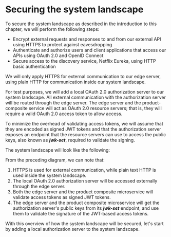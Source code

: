 # Securing the system landscape
To secure the system landscape as described in the introduction to this chapter, we will
perform the following steps:
- Encrypt external requests and responses to and from our external API using
HTTPS to protect against eavesdropping
- Authenticate and authorize users and client applications that access our APIs
using OAuth 2.0 and OpenID Connect
- Secure access to the discovery service, Netflix Eureka, using HTTP basic
authentication

We will only apply HTTPS for external communication to our edge server, using plain
HTTP for communication inside our system landscape.

For test purposes, we will add a local OAuth 2.0 authorization server to our system
landscape. All external communication with the authorization server will be routed
through the edge server. The edge server and the product-composite service will act as
OAuth 2.0 resource servers; that is, they will require a valid OAuth 2.0 access token to
allow access.

To minimize the overhead of validating access tokens, we will assume that they are
encoded as signed JWT tokens and that the authorization server exposes an endpoint that
the resource servers can use to access the public keys, also known as ***jwk-set***, required to
validate the signing.

The system landscape will look like the following:

From the preceding diagram, we can note that:
1. HTTPS is used for external communication, while plain text HTTP is used inside the system landscape.
2. The local OAuth 2.0 authorization server will be accessed externally through the edge server.
3. Both the edge server and the product composite microservice will validate access tokens as signed JWT tokens.
4. The edge server and the product composite microservice will get
the authorization server's public keys from its ***jwk-set*** endpoint, and use them
to validate the signature of the JWT-based access tokens.


With this overview of how the system landscape will be secured, let's start by adding a
local authorization server to the system landscape.
